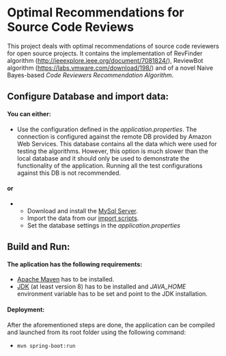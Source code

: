 # Optimal Recommendations for Source Code Reviews
This project deals with optimal recommendations of source code reviewers for open source projects. It contains the implementation of RevFinder algorithm (http://ieeexplore.ieee.org/document/7081824/), ReviewBot algorithm (https://labs.vmware.com/download/198/) and of a novel Naive Bayes-based <i>Code Reviewers Recommendation Algorithm</i>.

## Configure Database and import data:
#### You can either:
* Use the configuration defined in the <i>application.properties</i>. The connection is configured against the remote DB provided by Amazon Web Services. This database contains all the data which were used for testing the algorithms. However, this option is much slower than the local database and it should only be used to demonstrate the functionality of the application. Running all the test configurations against this DB is not recommended.

#### or

* * Download and install the [MySql Server](https://dev.mysql.com/downloads/mysql/).
  * Import the data from our [import scripts](https://github.com/XLipcak/rev-rec/tree/master/data/sql).
  * Set the database settings in the <i>application.properties</i> 

## Build and Run:
#### The aplication has the following requirements:
* [Apache Maven](https://maven.apache.org/download.cgi) has to be installed.
* [JDK](http://www.oracle.com/technetwork/java/javase/downloads/jdk8-downloads-2133151.html) (at least version 8) has to be installed and <i>JAVA_HOME</i> environment variable has to be set and point to the JDK installation.
#### Deployment:
After the aforementioned steps are done, the application can be compiled and launched from its root folder using the following command:
* `mvn spring-boot:run`
